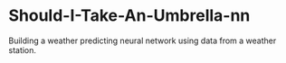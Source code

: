 # Should-I-Take-An-Umbrella-nn
Building a weather predicting neural network using data from a weather station.
